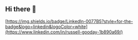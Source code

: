 ## Hi there 👋

[https://img.shields.io/badge/LinkedIn-0077B5?style=for-the-badge&logo=linkedin&logoColor=white](https://www.linkedin.com/in/russell-gooday-1b890a69/)
